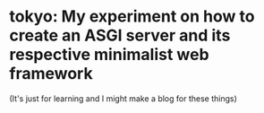 # tokyo: My experiment on how to create an ASGI server and its respective minimalist web framework

(It's just for learning and I might make a blog for these things)
